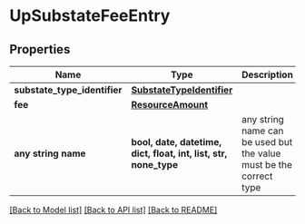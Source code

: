 # UpSubstateFeeEntry


## Properties
Name | Type | Description | Notes
------------ | ------------- | ------------- | -------------
**substate_type_identifier** | [**SubstateTypeIdentifier**](SubstateTypeIdentifier.md) |  | 
**fee** | [**ResourceAmount**](ResourceAmount.md) |  | 
**any string name** | **bool, date, datetime, dict, float, int, list, str, none_type** | any string name can be used but the value must be the correct type | [optional]

[[Back to Model list]](../README.md#documentation-for-models) [[Back to API list]](../README.md#documentation-for-api-endpoints) [[Back to README]](../README.md)


